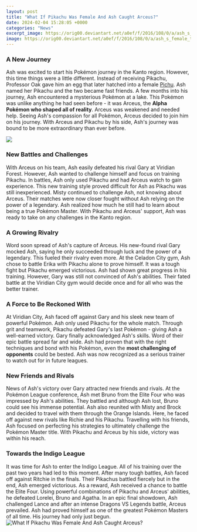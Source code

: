 ```yaml
---
layout: post
title: "What If Pikachu Was Female And Ash Caught Arceus?"
date: 2024-02-04 15:28:05 +0000
categories: "News"
excerpt_image: https://orig00.deviantart.net/a0ef/f/2016/108/0/a/ash_s_female_transformation_by_trainerashandred35-d9zc31h.png
image: https://orig00.deviantart.net/a0ef/f/2016/108/0/a/ash_s_female_transformation_by_trainerashandred35-d9zc31h.png
---
```


### A New Journey
Ash was excited to start his Pokémon journey in the Kanto region. However, this time things were a little different. Instead of receiving Pikachu, Professor Oak gave him an egg that later hatched into a female [Pichu](https://store.fi.io.vn/xmas-holiday-santa-riding-rottweiler-dog-christmas-2). Ash named her Pikachu and the two became fast friends. 
A few months into his journey, Ash encountered a mysterious Pokémon at a lake. This Pokémon was unlike anything he had seen before - it was Arceus, the **Alpha Pokémon who shaped all of reality**. Arceus was weakened and needed help. Seeing Ash's compassion for all Pokémon, Arceus decided to join him on his journey. With Arceus and Pikachu by his side, Ash's journey was bound to be more extraordinary than ever before.

![](http://pop.inquirer.net/files/2017/12/Pokemon-2018-Ash-Pikachu-Female.png)
### New Battles and Challenges
With Arceus on his team, Ash easily defeated his rival Gary at Viridian Forest. However, Ash wanted to challenge himself and focus on training Pikachu. In battles, Ash only used Pikachu and had Arceus watch to gain experience. This new training style proved difficult for Ash as Pikachu was still inexperienced. 
Misty continued to challenge Ash, not knowing about Arceus. Their matches were now closer fought without Ash relying on the power of a legendary. Ash realized how much he still had to learn about being a true Pokémon Master. With Pikachu and Arceus' support, Ash was ready to take on any challenges in the Kanto region.
### A Growing Rivalry 
Word soon spread of Ash's capture of Arceus. His new-found rival Gary mocked Ash, saying he only succeeded through luck and the power of a legendary. This fueled their rivalry even more. 
At the Celadon City gym, Ash chose to battle Erika with Pikachu alone to prove himself. It was a tough fight but Pikachu emerged victorious. Ash had shown great progress in his training. However, Gary was still not convinced of Ash's abilities. Their fated battle at the Viridian City gym would decide once and for all who was the better trainer.
### A Force to Be Reckoned With
At Viridian City, Ash faced off against Gary and his sleek new team of powerful Pokémon. Ash only used Pikachu for the whole match. Through grit and teamwork, Pikachu defeated Gary's last Pokémon - giving Ash a well-earned victory. 
Gary finally acknowledged Ash's skills. Word of their epic battle spread far and wide. Ash had proven that with the right techniques and bond with his Pokémon, even the **most challenging of opponents** could be bested. Ash was now recognized as a serious trainer to watch out for in future leagues.
### New Friends and Rivals
News of Ash's victory over Gary attracted new friends and rivals. At the Pokémon League conference, Ash met Bruno from the Elite Four who was impressed by Ash's abilities. They battled and although Ash lost, Bruno could see his immense potential.
Ash also reunited with Misty and Brock and decided to travel with them through the Orange Islands. Here, he faced off against new rivals like Richie and his Pikachu. Travelling with his friends, Ash focused on perfecting his strategies to ultimately challenge the Pokémon Master title. With Pikachu and Arceus by his side, victory was within his reach.
### Towards the Indigo League
It was time for Ash to enter the Indigo League. All of his training over the past two years had led to this moment. After many tough battles, Ash faced off against Ritchie in the finals. Their Pikachus battled fiercely but in the end, Ash emerged victorious. 
As a reward, Ash received a chance to battle the Elite Four. Using powerful combinations of Pikachu and Arceus' abilities, he defeated Lorelei, Bruno and Agatha. In an epic final showdown, Ash challenged Lance and after an intense Dragons VS Legends battle, Arceus prevailed. Ash had proved himself as one of the greatest Pokémon Masters of all time. His journey had only just begun.
![What If Pikachu Was Female And Ash Caught Arceus?](https://orig00.deviantart.net/a0ef/f/2016/108/0/a/ash_s_female_transformation_by_trainerashandred35-d9zc31h.png)